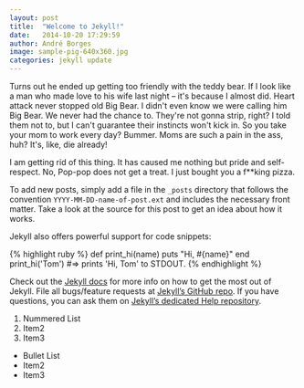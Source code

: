 ```yaml
---
layout: post
title:  "Welcome to Jekyll!"
date:   2014-10-20 17:29:59
author: André Borges
image: sample-pig-640x360.jpg
categories: jekyll update
---
```

Turns out he ended up getting too friendly with the teddy bear. If I look like a man who made love to his wife last night – it's because I almost did. Heart attack never stopped old Big Bear. I didn't even know we were calling him Big Bear. We never had the chance to. They're not gonna strip, right? I told them not to, but I can't guarantee their instincts won't kick in. So you take your mom to work every day? Bummer. Moms are such a pain in the ass, huh? It's, like, die already!

I am getting rid of this thing. It has caused me nothing but pride and self-respect. No, Pop-pop does not get a treat. I just bought you a f**king pizza.

To add new posts, simply add a file in the `_posts` directory that follows the convention `YYYY-MM-DD-name-of-post.ext` and includes the necessary front matter. Take a look at the source for this post to get an idea about how it works.

Jekyll also offers powerful support for code snippets:

{% highlight ruby %}
def print_hi(name)
  puts "Hi, #{name}"
end
print_hi('Tom')
#=> prints 'Hi, Tom' to STDOUT.
{% endhighlight %}

Check out the [Jekyll docs][jekyll] for more info on how to get the most out of Jekyll. File all bugs/feature requests at [Jekyll’s GitHub repo][jekyll-gh]. If you have questions, you can ask them on [Jekyll’s dedicated Help repository][jekyll-help].

1. Nummered List
2. Item2
2. Item3

- Bullet List
- Item2
- Item3

[jekyll]:      http://jekyllrb.com
[jekyll-gh]:   https://github.com/jekyll/jekyll
[jekyll-help]: https://github.com/jekyll/jekyll-help
